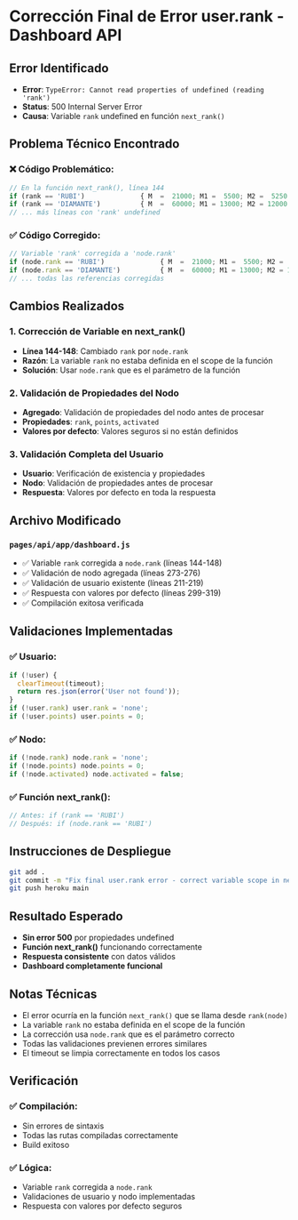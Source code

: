 # Corrección Final de Error user.rank - Dashboard API

## Error Identificado
- **Error**: `TypeError: Cannot read properties of undefined (reading 'rank')`
- **Status**: 500 Internal Server Error
- **Causa**: Variable `rank` undefined en función `next_rank()`

## Problema Técnico Encontrado

### ❌ **Código Problemático**:
```javascript
// En la función next_rank(), línea 144
if (rank == 'RUBI')              { M  =  21000; M1 =  5500; M2 =  5250 }
if (rank == 'DIAMANTE')          { M  =  60000; M1 = 13000; M2 = 12000 }
// ... más líneas con 'rank' undefined
```

### ✅ **Código Corregido**:
```javascript
// Variable 'rank' corregida a 'node.rank'
if (node.rank == 'RUBI')              { M  =  21000; M1 =  5500; M2 =  5250 }
if (node.rank == 'DIAMANTE')          { M  =  60000; M1 = 13000; M2 = 12000 }
// ... todas las referencias corregidas
```

## Cambios Realizados

### 1. **Corrección de Variable en next_rank()**
- **Línea 144-148**: Cambiado `rank` por `node.rank`
- **Razón**: La variable `rank` no estaba definida en el scope de la función
- **Solución**: Usar `node.rank` que es el parámetro de la función

### 2. **Validación de Propiedades del Nodo**
- **Agregado**: Validación de propiedades del nodo antes de procesar
- **Propiedades**: `rank`, `points`, `activated`
- **Valores por defecto**: Valores seguros si no están definidos

### 3. **Validación Completa del Usuario**
- **Usuario**: Verificación de existencia y propiedades
- **Nodo**: Validación de propiedades antes de procesar
- **Respuesta**: Valores por defecto en toda la respuesta

## Archivo Modificado

### `pages/api/app/dashboard.js`
- ✅ Variable `rank` corregida a `node.rank` (líneas 144-148)
- ✅ Validación de nodo agregada (líneas 273-276)
- ✅ Validación de usuario existente (líneas 211-219)
- ✅ Respuesta con valores por defecto (líneas 299-319)
- ✅ Compilación exitosa verificada

## Validaciones Implementadas

### ✅ **Usuario**:
```javascript
if (!user) {
  clearTimeout(timeout);
  return res.json(error('User not found'));
}
if (!user.rank) user.rank = 'none';
if (!user.points) user.points = 0;
```

### ✅ **Nodo**:
```javascript
if (!node.rank) node.rank = 'none';
if (!node.points) node.points = 0;
if (!node.activated) node.activated = false;
```

### ✅ **Función next_rank()**:
```javascript
// Antes: if (rank == 'RUBI')
// Después: if (node.rank == 'RUBI')
```

## Instrucciones de Despliegue

```bash
git add .
git commit -m "Fix final user.rank error - correct variable scope in next_rank function"
git push heroku main
```

## Resultado Esperado

- **Sin error 500** por propiedades undefined
- **Función next_rank()** funcionando correctamente
- **Respuesta consistente** con datos válidos
- **Dashboard completamente funcional**

## Notas Técnicas

- El error ocurría en la función `next_rank()` que se llama desde `rank(node)`
- La variable `rank` no estaba definida en el scope de la función
- La corrección usa `node.rank` que es el parámetro correcto
- Todas las validaciones previenen errores similares
- El timeout se limpia correctamente en todos los casos

## Verificación

### ✅ **Compilación**:
- Sin errores de sintaxis
- Todas las rutas compiladas correctamente
- Build exitoso

### ✅ **Lógica**:
- Variable `rank` corregida a `node.rank`
- Validaciones de usuario y nodo implementadas
- Respuesta con valores por defecto seguros
